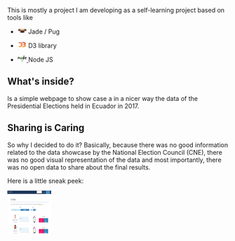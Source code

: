 
This is mostly a project I am developing as a self-learning project based on tools like


* <img src="https://raw.githubusercontent.com/estebanfloresf/Elections/master/public/images/photos//pug.png" width="20" height="15" style="padding-bottom:0"/> Jade / Pug
* <img src="https://raw.githubusercontent.com/estebanfloresf/Elections/master/public/images/photos//d3.png" width="20" height="15" style="padding-bottom:0"/> D3 library

* <div class="media">
  <div class="media-left media-top">
    <a href="#">
      <img src="https://raw.githubusercontent.com/estebanfloresf/Elections/master/public/images/photos/node.png" alt="node" width="20" height="15" style="padding-bottom:0"/>
    </a> Node JS
  </div>

</div>

## What's inside?

Is a simple webpage to show case a in a nicer way the data of the
Presidential Elections held in Ecuador in 2017.

## Sharing is Caring

So why I decided to do it? Basically, because there was no good information related
to the data showcase by the National Election Council (CNE), there was no good visual representation of the data
and most importantly, there was no open data to share about the final results.

Here is a little sneak peek:

<img src="https://raw.githubusercontent.com/estebanfloresf/Elections/master/public/images/photos/elections.png" alt="elections" width="100" height="100"/>




 







